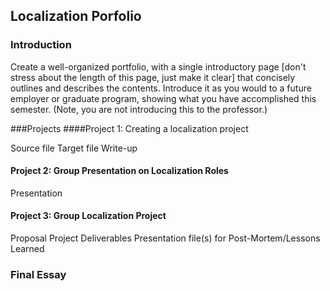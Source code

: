 ## Localization Porfolio
### Introduction

Create a well-organized portfolio, with a single introductory page [don't stress about the length of this page, just make it clear] that concisely outlines and describes the contents.  Introduce it as you would to a future employer or graduate program, showing what you have accomplished this semester. (Note, you are not introducing this to the professor.)

 
###Projects
####Project 1: Creating a localization project

Source file
Target file
Write-up
#### Project 2: Group Presentation on Localization Roles

Presentation
#### Project 3: Group Localization Project

Proposal
Project Deliverables
Presentation file(s) for Post-Mortem/Lessons Learned
### Final Essay
